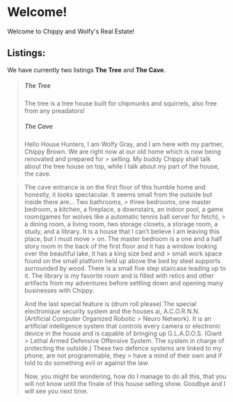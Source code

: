Welcome!
==========

Welcome to Chippy and Wolfy's Real Estate!

## Listings:

We have currently two listings **The Tree** and **The Cave**.

>
>##### The Tree
> The tree is a tree house built for chipmunks and squirrels, also free from any preadators! 
>
>
>
>
>##### The Cave
> Hello House Hunters, I am Wolfy Gray, and I am here with my partner, Chippy Brown. We are right now at our old home which is now being renovated and prepared for       > selling. My buddy Chippy shall talk about the tree house on top, while I talk about my part of the house, the cave.

> The cave entrance is on the first floor of this humble home and honestly, it looks spectacular. It seems small from the outside but inside there are… Two bathrooms,   > three bedrooms, one master bedroom, a kitchen, a fireplace, a downstairs, an indoor pool, a game room(games for wolves like a automatic tennis ball server for fetch), > a dining room, a living room, two storage closets, a storage room, a study, and a library. It is a house that I can’t believe I am leaving this place, but I must move > on. The master bedroom is a one and a half story room in the back of the first floor and it has a window looking over the beautiful lake, it has a king size bed and   > small work space found on the small platform held up above the bed  by steel supports surrounded by wood. There is a small five step staircase leading up to it.
> The library is my favorite room and is filled with relics and other artifacts from my adventures before settling down and opening many businesses with Chippy.
>
> And the last special feature is (drum roll please) The special electronique security system and the houses ai, A.C.O.R.N.N. (Artificial Computer Organized Robotic     > Neuro Network). It is an artificial intelligence system that controls every camera or electronic device in the house and is capable of bringing up G.L.A.D.O.S. (Giant > Lethal Armed Defensive Offensive System. The system in charge of protecting the outside.) These two defence systems are linked to my phone, are not programmable, they > have a mind of their own and if told to do something evil or against the law.
>
>
> Now, you might be wondering, how do I manage to do all this, that you will not know until the finale of this house selling show. Goodbye and I will see you next time.

